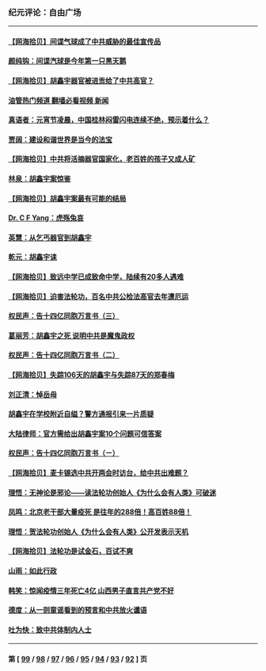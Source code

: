 ### 纪元评论：自由广场
---
#### [【网海拾贝】间谍气球成了中共威胁的最佳宣传品](../../pages/nsc993/n13925216.md?02090330) 
#### [颜纯钩：间谍汽球是今年第一只黑天鹅](../../pages/nsc993/n13925162.md?02090330) 
#### [【网海拾贝】胡鑫宇器官被进贡给了中共高官？](../../pages/nsc993/n13923771.md?02090330) 
#### [油管热门频道 翻墙必看视频 新闻](ok?02090330)
#### [真语者：元宵节凌晨，中国桂林闷雷闪电连续不绝，预示着什么？](../../pages/nsc993/n13923798.md?02090330) 
#### [贾阔：建设和谐世界是当今的法宝](../../pages/nsc993/n13923637.md?02090330) 
#### [【网海拾贝】中共将活摘器官国家化，老百姓的孩子又成人矿](../../pages/nsc993/n13923593.md?02090330) 
#### [林泉：胡鑫宇案惊鉴](../../pages/nsc993/n13922995.md?02090330) 
#### [【网海拾贝】胡鑫宇案最有可能的结局](../../pages/nsc993/n13922327.md?02090330) 
#### [Dr. C F Yang：虎殇兔哀](../../pages/nsc993/n13922352.md?02090330) 
#### [英慧：从乞丐器官到胡鑫宇](../../pages/nsc993/n13922344.md?02090330) 
#### [乾元：胡鑫宇诔](../../pages/nsc993/n13922017.md?02090330) 
#### [【网海拾贝】致远中学已成致命中学，陆续有20多人遇难](../../pages/nsc993/n13921434.md?02090330) 
#### [【网海拾贝】迫害法轮功，百名中共公检法高官去年遭厄运](../../pages/nsc993/n13920823.md?02090330) 
#### [权民声：告十四亿同胞万言书（三）](../../pages/nsc993/n13919505.md?02090330) 
#### [葛丽芳：胡鑫宇之死 说明中共是魔鬼政权](../../pages/nsc993/n13920681.md?02090330) 
#### [权民声：告十四亿同胞万言书（二）](../../pages/nsc993/n13919417.md?02090330) 
#### [【网海拾贝】失踪106天的胡鑫宇与失踪87天的郑春梅](../../pages/nsc993/n13919920.md?02090330) 
#### [刘正清：悼岳母](../../pages/nsc993/n13919896.md?02090330) 
#### [胡鑫宇在学校附近自缢？警方通报引来一片质疑](../../pages/nsc993/n13919412.md?02090330) 
#### [大陆律师：官方需给出胡鑫宇案10个问题可信答案](../../pages/nsc993/n13919377.md?02090330) 
#### [权民声：告十四亿同胞万言书（ㄧ）](../../pages/nsc993/n13919302.md?02090330) 
#### [【网海拾贝】麦卡锡选中共开两会时访台，给中共出难题？](../../pages/nsc993/n13919276.md?02090330) 
#### [理悟：无神论是邪论——读法轮功创始人《为什么会有人类》可破迷](../../pages/nsc993/n13919115.md?02090330) 
#### [凤鸣：北京老干部大量疫死 是往年的288倍！高百姓88倍！](../../pages/nsc993/n13919072.md?02090330) 
#### [理悟：贺法轮功创始人《为什么会有人类》公开发表示天机](../../pages/nsc993/n13919000.md?02090330) 
#### [【网海拾贝】法轮功是试金石，百试不爽](../../pages/nsc993/n13918078.md?02090330) 
#### [山雨：如此行政](../../pages/nsc993/n13918169.md?02090330) 
#### [韩笑：惊闻疫情三年死亡4亿 山西男子直言共产党不好](../../pages/nsc993/n13918134.md?02090330) 
#### [德度：从一则童谣看到的预言和中共放火谶语](../../pages/nsc993/n13917491.md?02090330) 
#### [吐为快：致中共体制内人士](../../pages/nsc993/n13917176.md?02090330) 

---
#### 第 [ [99](./99.md?02090330) / [98](./98.md?02090330) / [97](./97.md?02090330) / [96](./96.md?02090330) / [95](./95.md?02090330) / [94](./94.md?02090330) / [93](./93.md?02090330) / [92](./92.md?02090330) ] 页
